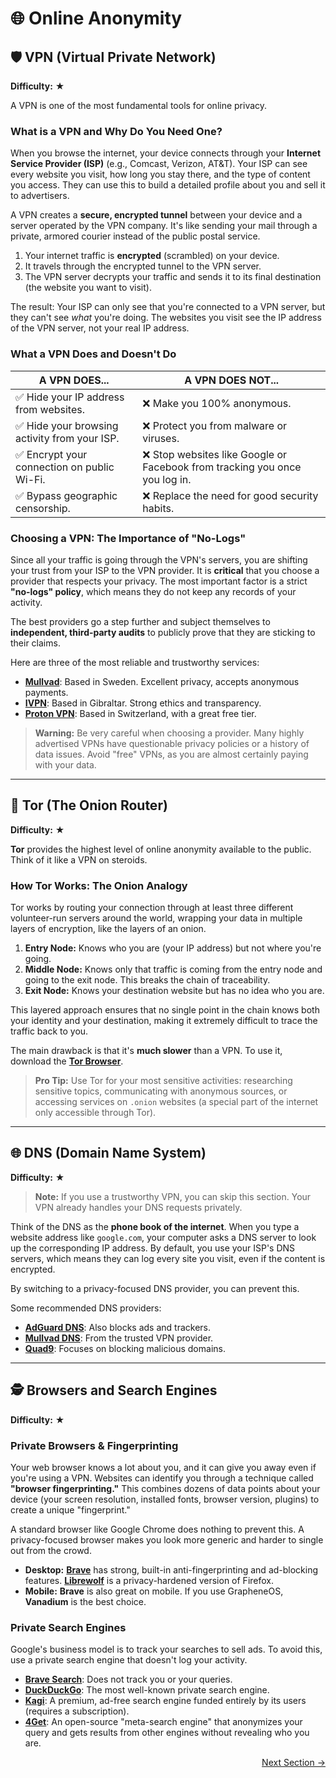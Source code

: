 # 🌐 Online Anonymity

## 🛡️ VPN (Virtual Private Network)

**Difficulty:** ★

A VPN is one of the most fundamental tools for online privacy.

### What is a VPN and Why Do You Need One?

When you browse the internet, your device connects through your **Internet Service Provider (ISP)** (e.g., Comcast, Verizon, AT&T). Your ISP can see every website you visit, how long you stay there, and the type of content you access. They can use this to build a detailed profile about you and sell it to advertisers.

A VPN creates a **secure, encrypted tunnel** between your device and a server operated by the VPN company. It's like sending your mail through a private, armored courier instead of the public postal service.

1.  Your internet traffic is **encrypted** (scrambled) on your device.
2.  It travels through the encrypted tunnel to the VPN server.
3.  The VPN server decrypts your traffic and sends it to its final destination (the website you want to visit).

The result: Your ISP can only see that you're connected to a VPN server, but they can't see *what* you're doing. The websites you visit see the IP address of the VPN server, not your real IP address.

### What a VPN Does and Doesn't Do

| A VPN **DOES**...                                       | A VPN **DOES NOT**...                                     |
| ------------------------------------------------------- | --------------------------------------------------------- |
| ✅ Hide your IP address from websites.                  | ❌ Make you 100% anonymous.                               |
| ✅ Hide your browsing activity from your ISP.           | ❌ Protect you from malware or viruses.                   |
| ✅ Encrypt your connection on public Wi-Fi.             | ❌ Stop websites like Google or Facebook from tracking you once you log in. |
| ✅ Bypass geographic censorship.                        | ❌ Replace the need for good security habits.             |

### Choosing a VPN: The Importance of "No-Logs"

Since all your traffic is going through the VPN's servers, you are shifting your trust from your ISP to the VPN provider. It is **critical** that you choose a provider that respects your privacy. The most important factor is a strict **"no-logs" policy**, which means they do not keep any records of your activity.

The best providers go a step further and subject themselves to **independent, third-party audits** to publicly prove that they are sticking to their claims.

Here are three of the most reliable and trustworthy services:

-   [**Mullvad**](https://mullvad.net/): Based in Sweden. Excellent privacy, accepts anonymous payments.
-   [**IVPN**](https://www.ivpn.net/): Based in Gibraltar. Strong ethics and transparency.
-   [**Proton VPN**](https://protonvpn.com/): Based in Switzerland, with a great free tier.

> **Warning:** Be very careful when choosing a provider. Many highly advertised VPNs have questionable privacy policies or a history of data issues. Avoid "free" VPNs, as you are almost certainly paying with your data.

---

## 🧅 Tor (The Onion Router)

**Difficulty:** ★

**Tor** provides the highest level of online anonymity available to the public. Think of it like a VPN on steroids.

### How Tor Works: The Onion Analogy

Tor works by routing your connection through at least three different volunteer-run servers around the world, wrapping your data in multiple layers of encryption, like the layers of an onion.

1.  **Entry Node:** Knows who you are (your IP address) but not where you're going.
2.  **Middle Node:** Knows only that traffic is coming from the entry node and going to the exit node. This breaks the chain of traceability.
3.  **Exit Node:** Knows your destination website but has no idea who you are.

This layered approach ensures that no single point in the chain knows both your identity and your destination, making it extremely difficult to trace the traffic back to you.

The main drawback is that it's **much slower** than a VPN. To use it, download the **[Tor Browser](https://www.torproject.org/download/)**.

> **Pro Tip:** Use Tor for your most sensitive activities: researching sensitive topics, communicating with anonymous sources, or accessing services on `.onion` websites (a special part of the internet only accessible through Tor).

---

## 🌐 DNS (Domain Name System)

**Difficulty:** ★

> **Note:** If you use a trustworthy VPN, you can skip this section. Your VPN already handles your DNS requests privately.

Think of the DNS as the **phone book of the internet**. When you type a website address like `google.com`, your computer asks a DNS server to look up the corresponding IP address. By default, you use your ISP's DNS servers, which means they can log every site you visit, even if the content is encrypted.

By switching to a privacy-focused DNS provider, you can prevent this.

Some recommended DNS providers:

-   [**AdGuard DNS**](https://adguard-dns.io/): Also blocks ads and trackers.
-   [**Mullvad DNS**](https://mullvad.net/en/help/dns-over-https-and-dns-over-tls/): From the trusted VPN provider.
-   [**Quad9**](https://www.quad9.net/): Focuses on blocking malicious domains.

---

## 🕵️ Browsers and Search Engines

**Difficulty:** ★

### Private Browsers & Fingerprinting

Your web browser knows a lot about you, and it can give you away even if you're using a VPN. Websites can identify you through a technique called **"browser fingerprinting."** This combines dozens of data points about your device (your screen resolution, installed fonts, browser version, plugins) to create a unique "fingerprint."

A standard browser like Google Chrome does nothing to prevent this. A privacy-focused browser makes you look more generic and harder to single out from the crowd.

-   **Desktop:** [**Brave**](https://brave.com/) has strong, built-in anti-fingerprinting and ad-blocking features. [**Librewolf**](https://librewolf.net/) is a privacy-hardened version of Firefox.
-   **Mobile:** **Brave** is also great on mobile. If you use GrapheneOS, **Vanadium** is the best choice.

### Private Search Engines

Google's business model is to track your searches to sell ads. To avoid this, use a private search engine that doesn't log your activity.

-   [**Brave Search**](https://search.brave.com/): Does not track you or your queries.
-   [**DuckDuckGo**](https://duckduckgo.com/): The most well-known private search engine.
-   [**Kagi**](https://kagi.com/): A premium, ad-free search engine funded entirely by its users (requires a subscription).
-   [**4Get**](https://4get.turtlecute.org/): An open-source "meta-search engine" that anonymizes your query and gets results from other engines without revealing who you are.

<p align="right"><a href="#/secure-communication" class="next-section-button">Next Section &rarr;</a></p>
